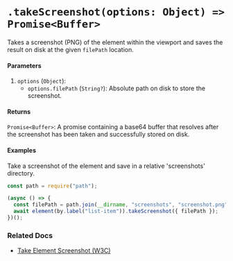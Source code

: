 # `.takeScreenshot(options: Object) => Promise<Buffer>`

Takes a screenshot (PNG) of the element within the viewport and saves the result on disk at the given `filePath` location.

#### Parameters

1. `options` (`Object`):
    - `options.filePath` (`String?`): Absolute path on disk to store the screenshot. 

#### Returns

`Promise<Buffer>`: A promise containing a base64 buffer that resolves after the screenshot has been taken and successfully stored on disk.

#### Examples

Take a screenshot of the element and save in a relative 'screenshots' directory.

```javascript
const path = require("path");

(async () => {
  const filePath = path.join(__dirname, "screenshots", "screenshot.png");
  await element(by.label("list-item")).takeScreenshot({ filePath });
})();
```     

### Related Docs

- [Take Element Screenshot (W3C)](https://www.w3.org/TR/webdriver/#dfn-take-element-screenshot)